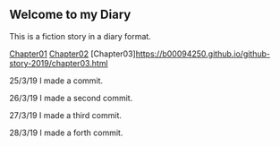 ## Welcome to my Diary

This is a fiction story in a diary format.

[Chapter01](https://b00094250.github.io/github-story-2019/chapter01.html)
[Chapter02](https://b00094250.github.io/github-story-2019/chapter02.html)
[Chapter03]https://b00094250.github.io/github-story-2019/chapter03.html


25/3/19 I made a commit.

26/3/19 I made a second commit.

27/3/19 I made a third commit.

28/3/19 I made a forth commit.


